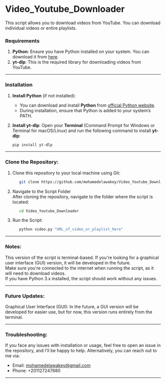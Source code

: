 # Video_Youtube_Downloader

This script allows you to download videos from YouTube. You can download individual videos or entire playlists.

### Requirements
1. **Python**: Ensure you have Python installed on your system. You can download it from [here](https://www.python.org/downloads/).
2. **yt-dlp**: This is the required library for downloading videos from YouTube.

<hr>

### Installation

1. **Install Python** (if not installed):
   - You can download and install **Python** from [official Python website](https://www.python.org/downloads/). 
   - During installation, ensure that Python is added to your system’s PATH.

2. **Install yt-dlp**:
   Open your **Terminal** (Command Prompt for Windows or Terminal for macOS/Linux) and run the following command to install **yt-dlp**:

   ```bash
   pip install yt-dlp
   ```

<hr>

### Clone the Repository:

1.  Clone this repository to your local machine using Git:
    ```bash
       git clone https://github.com/mohamedelawakey/Video_Youtube_Downloader.git
    ```
2.  Navigate to the Script Folder <br>
    After cloning the repository, navigate to the folder where the script is located:
    ```bash
       cd Video_Youtube_Downloader
    ```
3. Run the Script:
    ```bash
       python video.py "URL_of_video_or_playlist_here"
    ```

<hr>

### Notes:

This version of the script is terminal-based. If you're looking for a graphical user interface (GUI) version, it will be developed in the future.
<br>
Make sure you're connected to the internet when running the script, as it will need to download videos.
<br>
If you have Python 3.x installed, the script should work without any issues.

<hr>

### Future Updates:

Graphical User Interface (GUI): In the future, a GUI version will be developed for easier use, but for now, this version runs entirely from the terminal.

<hr>

### Troubleshooting:

If you face any issues with installation or usage, feel free to open an issue in the repository, and I'll be happy to help. Alternatively, you can reach out to me via:
- Email: mohamedelawakey@gmail.com
- Phone: +201127247680

<hr>